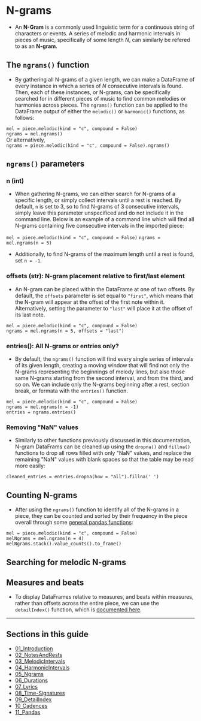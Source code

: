 # N-grams  

  * An **N-Gram** is a commonly used linguistic term for a continuous string of characters or events. A series of melodic and harmonic intervals in pieces of music, specifically of some length *N*, can similarly be refered to as an **N-gram**.  

## The `ngrams()` function  

  * By gathering all N-grams of a given length, we can make a DataFrame of every instance in which a series of *N* consecutive intervals is found. Then, each of these instances, or N-grams, can be specifically searched for in different pieces of music to find common melodies or harmonies across pieces. The `ngrams()` function can be applied to the DataFrame output of either the `melodic()` or `harmonic()` functions, as follows:  

`mel = piece.melodic(kind = "c", compound = False)`  
`ngrams = mel.ngrams()`  
Or alternatively,  
`ngrams = piece.melodic(kind = "c", compound = False).ngrams()`  

## `ngrams()` parameters  

### n (int)  

  * When gathering N-grams, we can either search for N-grams of a specific length, or simply collect intervals until a rest is reached. By default, `n` is set to 3, so to find N-grams of 3 consecutive intervals, simply leave this parameter unspecificed and do not include it in the command line. Below is an example of a command line which will find all N-grams containing five consecutive intervals in the imported piece:  

`mel = piece.melodic(kind = "c", compound = False)`
`ngrams = mel.ngrams(n = 5)`  

  * Additionally, to find N-grams of the maximum length until a rest is found, set `n = -1`.  

### offsets (str): N-gram placement relative to first/last element  

  * An N-gram can be placed within the DataFrame at one of two offsets. By default, the `offsets` parameter is set equal to `"first"`, which means that the N-gram will appear at the offset of the first note within it. Alternatively, setting the parameter to `"last"` will place it at the offset of its last note.  

`mel = piece.melodic(kind = "c", compound = False)`  
`ngrams = mel.ngrams(n = 5, offsets = "last")`  

### entries(): All N-grams or entries only?  

  * By default, the `ngrams()` function will find every single series of intervals of its given length, creating a moving window that will find not only the N-grams representing the beginnings of melody lines, but also those same N-grams starting from the second interval, and from the third, and so on. We can include only the N-grams beginning after a rest, section break, or fermata with the `entries()` function.  

`mel = piece.melodic(kind = "c", compound = False)`  
`ngrams = mel.ngrams(n = -1)`  
`entries = ngrams.entries()`  

### Removing "NaN" values  

  * Similarly to other functions previously discussed in this documentation, N-gram DataFrams can be cleaned up using the `dropna()` and `fillna()` functions to drop all rows filled with only "NaN" values, and replace the remaining "NaN" values with blank spaces so that the table may be read more easily:  

`cleaned_entries = entries.dropna(how = "all").fillna(' ')`  

## Counting N-grams  

  * After using the `ngrams()` function to identify all of the N-grams in a piece, they can be counted and sorted by their frequency in the piece overall through some [general pandas functions](11_Pandas.md):  

`mel = piece.melodic(kind = "c", compound = False)`  
`melNgrams = mel.ngrams(n = 4)`  
`melNgrams.stack().value_counts().to_frame()`  

## Searching for melodic N-grams



## Measures and beats  

  * To display DataFrames relative to measures, and beats within measures, rather than offsets across the entire piece, we can use the `detailIndex()` function, which is [documented here](09_DetailIndex.md).  


-----

## Sections in this guide

  * [01_Introduction](01_Introduction.md)
  * [02_NotesAndRests](02_NotesAndRests.md)
  * [03_MelodicIntervals](03_MelodicIntervals.md)
  * [04_HarmonicIntervals](04_HarmonicIntervals.md)
  * [05_Ngrams](05_Ngrams.md)
  * [06_Durations](06_Durations.md)
  * [07_Lyrics](07_Lyrics.md)
  * [08_Time-Signatures](08_TimeSignatures.md)
  * [09_DetailIndex](09_DetailIndex.md)
  * [10_Cadences](10_Cadences.md)
  * [11_Pandas](11_Pandas.md)